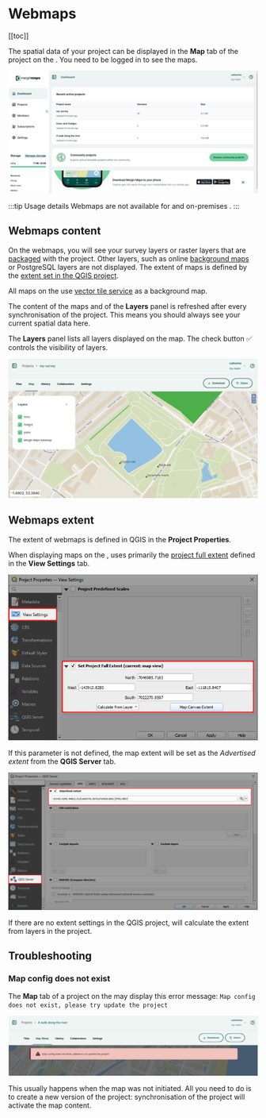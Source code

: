 ﻿# Webmaps
[[toc]]

The spatial data of your project can be displayed in the **Map** tab of the project on the <DashboardShortLink />. You need to be logged in to see the maps.

![Mergin Maps dashboard map](./dashboard-webmap.gif "Mergin Maps dashboard map")

:::tip Usage details
Webmaps are not available for <CommunityPlatformNameLink /> and on-premises <EnterprisePlatformNameLink />.
:::

## Webmaps content

On the webmaps, you will see your survey layers or raster layers that are [packaged](../project/#packaging-qgis-project) with the project. Other layers, such as online [background maps](../../gis/settingup_background_map/#background-maps) or PostgreSQL layers are not displayed. The extent of maps is defined by the [extent set in the QGIS project](../../gis/features/#project-extent).

All maps on the <DashboardShortLink /> use [<MainPlatformName /> vector tile service](../../gis/settingup_background_map/#mergin-maps-vector-tile-service) as a background map.

The content of the maps and of the **Layers** panel is refreshed after every synchronisation of the project. This means you should always see your current spatial data here.

The **Layers** panel lists all layers displayed on the map. The check button :white_check_mark: controls the visibility of layers.

![Mergin Maps dashboard maps](../dashboard/mergin-maps-web-map.jpg "Mergin Maps dashboard maps")

## Webmaps extent

The extent of webmaps is defined in QGIS in the **Project Properties**. 

When displaying maps on the <DashboardShortLink />, <MainPlatformName /> uses primarily the [project full extent](../../gis/features/#project-extent) defined in the **View Settings** tab.

![QGIS set project extent](../../gis/features/qgis-project-extent.jpg "QGIS set project extent")

If this parameter is not defined, the map extent will be set as the *Advertised extent* from the **QGIS Server** tab. 

![Maps in dashboard extent set in QGIS project](./qgis-project-properties-qgis-server-extent.jpg "Maps in dashboard extent set in QGIS project")

If there are no extent settings in the QGIS project, <MainPlatformName /> will calculate the extent from layers in the project.

## Troubleshooting

### Map config does not exist
The **Map** tab of a project on the <DashboardShortLink /> may display this error message:
`Map config does not exist, please try update the project`

![Mergin Maps webmap Map config does not exist](./webmap-map-config-issue.jpg "Mergin Maps webmap Map config does not exist")

This usually happens when the map was not initiated. All you need to do is to create a new version of the project: synchronisation of the project will activate the map content.

